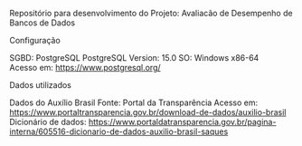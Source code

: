 Repositório para desenvolvimento do Projeto: Avaliacão de Desempenho de Bancos de Dados


Configuração

SGBD: PostgreSQL
PostgreSQL Version: 15.0
SO: Windows x86-64	
Acesso em: https://www.postgresql.org/


Dados utilizados

Dados do Auxílio Brasil
Fonte: Portal da Transparência
Acesso em: https://www.portaltransparencia.gov.br/download-de-dados/auxilio-brasil
Dicionário de dados: https://www.portaldatransparencia.gov.br/pagina-interna/605516-dicionario-de-dados-auxilio-brasil-saques
